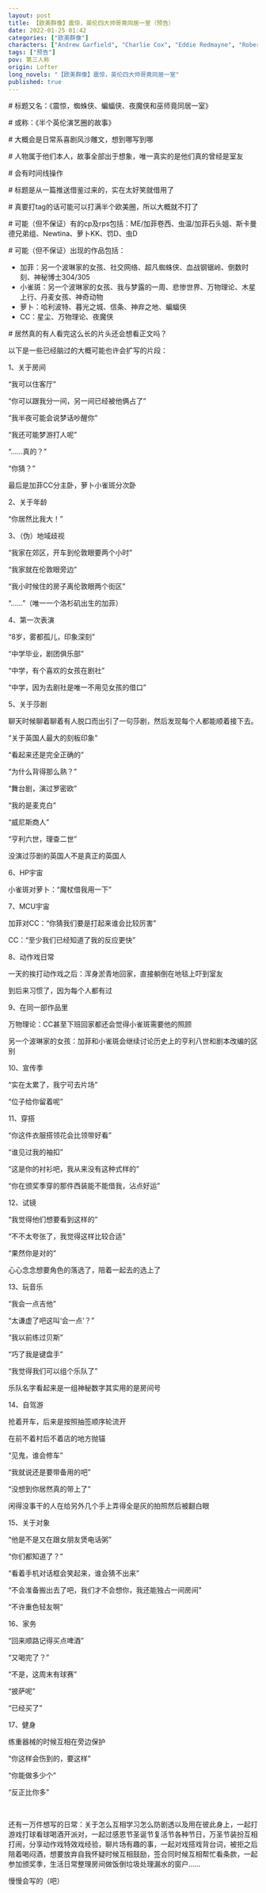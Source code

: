 ```yaml
---
layout: post
title: 【欧美群像】震惊，英伦四大帅哥竟同居一室（预告）
date: 2022-01-25 01:42
categories: ["欧美群像"]
characters: ["Andrew Garfield", "Charlie Cox", "Eddie Redmayne", "Robert Pattinson"]
tags: ["预告"]
pov: 第三人称
origin: Lofter
long_novels: "【欧美群像】震惊，英伦四大帅哥竟同居一室"
published: true
---
```


\# 标题又名：《震惊，蜘蛛侠、蝙蝠侠、夜魔侠和巫师竟同居一室》

\# 或称：《半个英伦演艺圈的故事》

\# 大概会是日常系喜剧风沙雕文，想到哪写到哪

\# 人物属于他们本人，故事全部出于想象，唯一真实的是他们真的曾经是室友

\# 会有时间线操作

\# 标题是从一篇推送借鉴过来的，实在太好笑就借用了

\# 真要打tag的话可能可以打满半个欧美圈，所以大概就不打了

\# 可能（但不保证）有的cp及rps包括：ME/加菲卷西、虫温/加菲石头姐、斯卡曼德兄弟组、Newtina、萝卜KK、罚D、虫D

\# 可能（但不保证）出现的作品包括：

- 加菲：另一个波琳家的女孩、社交网络、超凡蜘蛛侠、血战钢锯岭、倒数时刻、神秘博士304/305
- 小雀斑：另一个波琳家的女孩、我与梦露的一周、悲惨世界、万物理论、木星上行、丹麦女孩、神奇动物
- 萝卜：哈利波特、暮光之城、信条、神弃之地、蝙蝠侠
- CC：星尘、万物理论、夜魔侠

\# 居然真的有人看完这么长的片头还会想看正文吗？

以下是一些已经脑过的大概可能也许会扩写的片段：

1、关于房间

“我可以住客厅”

“你可以跟我分一间，另一间已经被他俩占了”

“我半夜可能会说梦话吵醒你”

“我还可能梦游打人呢”

“……真的？”

“你猜？”

最后是加菲CC分主卧，萝卜小雀斑分次卧

2、关于年龄

“你居然比我大！”

3、（伪）地域歧视

“我家在郊区，开车到伦敦眼要两个小时”

“我家就在伦敦眼旁边”

“我小时候住的房子离伦敦眼两个街区”

“……”（唯一一个洛杉矶出生的加菲）

4、第一次表演

“8岁，雾都孤儿，印象深刻”

“中学毕业，剧团俱乐部”

“中学，有个喜欢的女孩在剧社”

“中学，因为去剧社是唯一不用见女孩的借口”

5、关于莎剧

聊天时候聊着聊着有人脱口而出引了一句莎剧，然后发现每个人都能顺着接下去。

“关于英国人最大的刻板印象”

“看起来还是完全正确的”

“为什么背得那么熟？”

“舞台剧，演过罗密欧”

“我的是麦克白”

“威尼斯商人”

“亨利六世，理查二世”

没演过莎剧的英国人不是真正的英国人

6、HP宇宙

小雀斑对萝卜：“魔杖借我用一下”

7、MCU宇宙

加菲对CC：“你猜我们要是打起来谁会比较厉害”

CC：“至少我们已经知道了我的反应更快”

8、动作戏日常

一天的挨打动作戏之后：浑身淤青地回家，直接躺倒在地毯上吓到室友

到后来习惯了，因为每个人都有过

9、在同一部作品里

万物理论：CC甚至下班回家都还会觉得小雀斑需要他的照顾

另一个波琳家的女孩：加菲和小雀斑会继续讨论历史上的亨利八世和剧本改编的区别

10、宣传季

“实在太累了，我宁可去片场”

“位子给你留着呢”

11、穿搭

“你这件衣服搭领花会比领带好看”

“谁见过我的袖扣”

“这是你的衬衫吧，我从来没有这种式样的”

“你在颁奖季穿的那件西装能不能借我，沾点好运”

12、试镜

“我觉得他们想要看到这样的”

“不不太夸张了，我觉得这样比较合适”

“果然你是对的”

心心念念想要角色的落选了，陪着一起去的选上了

13、玩音乐

“我会一点吉他”

“太谦虚了吧这叫‘会一点’？”

“我以前练过贝斯”

“巧了我是键盘手”

“我觉得我们可以组个乐队了”

乐队名字看起来是一组神秘数字其实用的是房间号

14、自驾游

抢着开车，后来是按照抽签顺序轮流开

在前不着村后不着店的地方抛锚

“见鬼，谁会修车”

“我就说还是要带备用的吧”

“没想到你居然真的带上了”

闲得没事干的人在给另外几个手上弄得全是灰的拍照然后被翻白眼

15、关于对象

“他是不是又在跟女朋友煲电话粥”

“你们都知道了？”

“看着手机对话框会笑起来，谁会猜不出来”

“不会准备搬出去了吧，我们才不会想你，我还能独占一间房间”

“不许重色轻友啊”

16、家务

“回来顺路记得买点啤酒”

“又喝完了？”

“不是，这周末有球赛”

“披萨呢”

“已经买了”

17、健身

练重器械的时候互相在旁边保护

“你这样会伤到的，要这样”

“你能做多少个”

“反正比你多”

<br>

还有一万件想写的日常：关于怎么互相学习怎么防剧透以及用在彼此身上，一起打游戏打球看球喝酒开派对，一起过感恩节圣诞节复活节各种节日，万圣节装扮互相打闹，分享动作戏特效戏经验，聊片场有趣的事，一起对戏搭戏背台词，被拒之后陪着喝闷酒，想要放弃自我怀疑时候互相鼓励，签合同时候互相帮忙看条款，一起参加颁奖季，生活日常整理房间做饭倒垃圾处理漏水的窗户……

慢慢会写的（吧）

